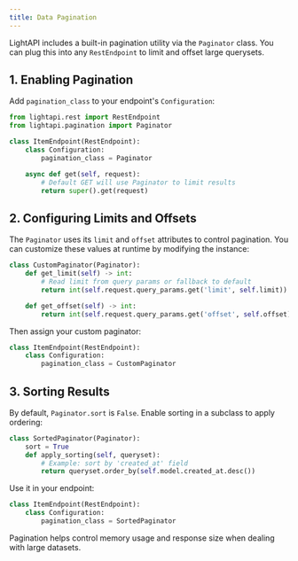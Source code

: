 ```yaml
---
title: Data Pagination
---
```


LightAPI includes a built-in pagination utility via the `Paginator` class. You can plug this into any `RestEndpoint` to limit and offset large querysets.

## 1. Enabling Pagination

Add `pagination_class` to your endpoint's `Configuration`:

```python
from lightapi.rest import RestEndpoint
from lightapi.pagination import Paginator

class ItemEndpoint(RestEndpoint):
    class Configuration:
        pagination_class = Paginator

    async def get(self, request):
        # Default GET will use Paginator to limit results
        return super().get(request)
```

## 2. Configuring Limits and Offsets

The `Paginator` uses its `limit` and `offset` attributes to control pagination. You can customize these values at runtime by modifying the instance:

```python
class CustomPaginator(Paginator):
    def get_limit(self) -> int:
        # Read limit from query params or fallback to default
        return int(self.request.query_params.get('limit', self.limit))

    def get_offset(self) -> int:
        return int(self.request.query_params.get('offset', self.offset))
```

Then assign your custom paginator:

```python
class ItemEndpoint(RestEndpoint):
    class Configuration:
        pagination_class = CustomPaginator
```

## 3. Sorting Results

By default, `Paginator.sort` is `False`. Enable sorting in a subclass to apply ordering:

```python
class SortedPaginator(Paginator):
    sort = True
    def apply_sorting(self, queryset):
        # Example: sort by 'created_at' field
        return queryset.order_by(self.model.created_at.desc())
```

Use it in your endpoint:

```python
class ItemEndpoint(RestEndpoint):
    class Configuration:
        pagination_class = SortedPaginator
```

Pagination helps control memory usage and response size when dealing with large datasets.
